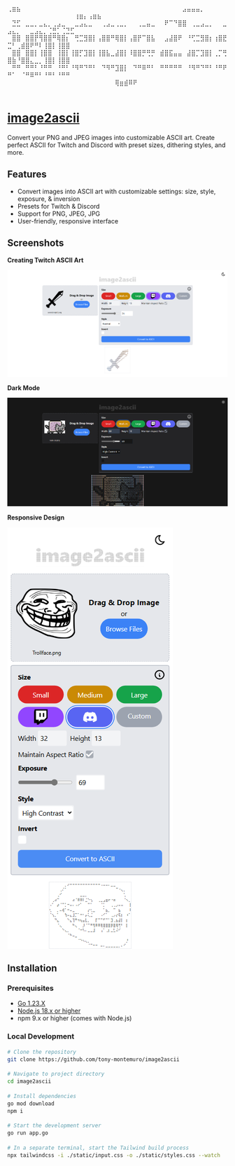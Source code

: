 ⢀⣶⣦⠀⠀⠀⠀⠀⠀⠀⠀⠀⠀⠀⠀⠀⠀⠀⠀⠀⠀⠀⠀⠀⠀⠀⠀⠀⠀⠀⠀⠀⠀⠀⠀⠀⠀⠀⠀⣠⣤⣤⣤⡀⠀⠀⠀⠀⠀⠀⠀⠀⠀⠀⠀⠀⠀⠀⠀⠀⠀⠀⠀⠀⢰⣶⡄⢠⣶⣦
⠀⣙⣋⠀⣀⣀⡀⣀⣄⡀⢀⣠⣀⠀⠀⣀⣠⣄⣀⠀⠀⢀⣠⣀⢀⣀⡀⠀⠀⢀⣀⣤⣀⠀⠀⠟⠉⠙⣿⣿⠀⢀⣀⣠⣀⡀⠀⠀⣀⣠⣄⡀⠀⠀⣀⣠⣄⡀⢈⣛⡁⢈⣙⣋
⠀⣿⣿⠀⣿⣿⡟⢻⣿⣿⠛⢿⣿⡆⠀⢛⣉⣻⣿⡇⢠⣿⣿⠛⢿⣿⡇⢠⣿⡟⠉⣿⣧⠀⠀⣠⣼⣿⠟⠀⠘⢋⣉⣻⣿⡆⢰⣿⣟⣉⠃⢀⣾⣿⠟⠛⠇⢸⣿⡇⢸⣿⣿
⠀⣿⣿⠀⣿⣿⡇⢸⣿⣿⠀⢸⣿⡇⢸⣿⡋⣹⣿⡇⢸⣿⣧⣀⣼⣿⡇⠸⣿⣿⡛⢛⡛⠀⣾⣿⣯⣤⣤⠀⣼⣿⡉⣹⣿⡇⢀⡉⢛⣿⣷⠘⣿⣿⣄⣀⡀⢸⣿⡇⢸⣿⣿
⠀⠛⠛⠀⠛⠛⠃⠘⠛⠛⠀⠘⠛⠃⠘⠻⠛⠙⠛⠃⠀⠙⠻⠛⣹⣿⡇⠀⠙⠛⠿⠛⠃⠀⠛⠛⠛⠛⠛⠀⠘⠻⠛⠙⠛⠃⠘⠛⠟⠛⠁⠀⠈⠛⠿⠛⠃⠘⠛⠃⠘⠛⠛
⠀⠀⠀⠀⠀⠀⠀⠀⠀⠀⠀⠀⠀⠀⠀⠀⠀⠀⠀⠀⠀⠀⠀⠀⢿⣶⣾⠿⠟⠀⠀⠀⠀⠀⠀⠀⠀⠀⠀⠀⠀⠀⠀⠀⠀⠀⠀⠀⠀⠀⠀⠀⠀⠀⠀⠀⠀⠀⠀⠀⠀⠀⠀⠀⠀⠀

# [image2ascii](https://image2ascii.net/)

Convert your PNG and JPEG images into customizable ASCII art. Create perfect ASCII for Twitch and Discord with preset sizes, dithering styles, and more.

## Features

- Convert images into ASCII art with customizable settings: size, style, exposure, & inversion
- Presets for Twitch & Discord
- Support for PNG, JPEG, JPG
- User-friendly, responsive interface

## Screenshots

**Creating Twitch ASCII Art**

![Creating Twitch ASCII Art Image](./assets/ss_1.png)

**Dark Mode**

![Dark Mode Image](./assets/ss_2.png)

**Responsive Design**

![Resonsive Design Image](./assets/ss_3.png)

## Installation

### Prerequisites
- [Go 1.23.X](https://go.dev/dl/)
- [Node.js 18.x or higher](https://nodejs.org/en/download)
- npm 9.x or higher (comes with Node.js)

### Local Development

```bash
# Clone the repository
git clone https://github.com/tony-montemuro/image2ascii

# Navigate to project directory
cd image2ascii

# Install dependencies
go mod download
npm i

# Start the development server
go run app.go

# In a separate terminal, start the Tailwind build process
npx tailwindcss -i ./static/input.css -o ./static/styles.css --watch
